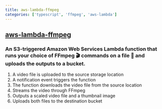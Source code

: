 ```yaml
---
title: aws-lambda-ffmpeg
categories: ['typescript', 'ffmpeg', 'aws-lambda']
---
```

## [aws-lambda-ffmpeg](https://github.com/binoculars/aws-lambda-ffmpeg)

### An S3-triggered Amazon Web Services Lambda function that runs your choice of FFmpeg 🎬 commands on a file  🎥 and uploads the outputs to a bucket.

1. A video file is uploaded to the source storage location
1. A notification event triggers the function
1. The function downloads the video file from the source location
1. Streams the video through FFmpeg
1. Outputs a scaled video file and a thumbnail image
1. Uploads both files to the destination bucket

